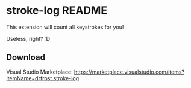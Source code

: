 # stroke-log README

This extension will count all keystrokes for you!

Useless, right? :D

## Download

Visual Studio Marketplace:
https://marketplace.visualstudio.com/items?itemName=drfrost.stroke-log
